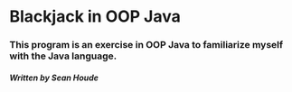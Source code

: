 # Blackjack in OOP Java

### This program is an exercise in OOP Java to familiarize myself with the Java language.

##### Written by Sean Houde